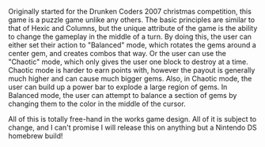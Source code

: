 Originally started for the Drunken Coders 2007 christmas competition, this game is a puzzle game unlike any others. The basic principles are similar to that of Hexic and Columns, but the unique attribute of the game is the ability to change the gameplay in the middle of a turn. By doing this, the user can either set their action to "Balanced" mode, which rotates the gems around a center gem, and creates combos that way. Or the user can use the "Chaotic" mode, which only gives the user one block to destroy at a time. Chaotic mode is harder to earn points with, however the payout is generally much higher and can cause much bigger gems. Also, in Chaotic mode, the user can build up a power bar to explode a large region of gems. In Balanced mode, the user can attempt to balance a section of gems by changing them to the color in the middle of the cursor.

All of this is totally free-hand in the works game design. All of it is subject to change, and I can't promise I will release this on anything but a Nintendo DS homebrew build!